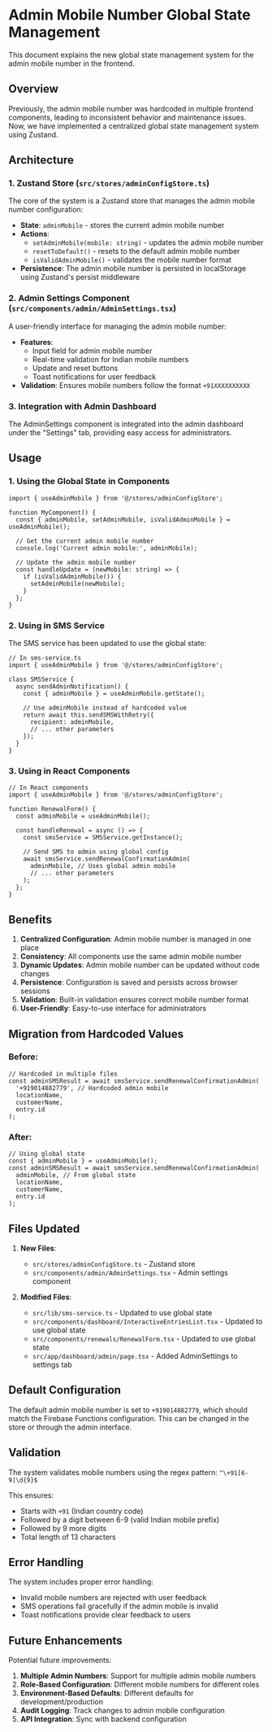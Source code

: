 # Admin Mobile Number Global State Management

This document explains the new global state management system for the admin mobile number in the frontend.

## Overview

Previously, the admin mobile number was hardcoded in multiple frontend components, leading to inconsistent behavior and maintenance issues. Now, we have implemented a centralized global state management system using Zustand.

## Architecture

### 1. Zustand Store (`src/stores/adminConfigStore.ts`)

The core of the system is a Zustand store that manages the admin mobile number configuration:

- **State**: `adminMobile` - stores the current admin mobile number
- **Actions**: 
  - `setAdminMobile(mobile: string)` - updates the admin mobile number
  - `resetToDefault()` - resets to the default admin mobile number
  - `isValidAdminMobile()` - validates the mobile number format
- **Persistence**: The admin mobile number is persisted in localStorage using Zustand's persist middleware

### 2. Admin Settings Component (`src/components/admin/AdminSettings.tsx`)

A user-friendly interface for managing the admin mobile number:

- **Features**:
  - Input field for admin mobile number
  - Real-time validation for Indian mobile numbers
  - Update and reset buttons
  - Toast notifications for user feedback
- **Validation**: Ensures mobile numbers follow the format `+91XXXXXXXXXX`

### 3. Integration with Admin Dashboard

The AdminSettings component is integrated into the admin dashboard under the "Settings" tab, providing easy access for administrators.

## Usage

### 1. Using the Global State in Components

```tsx
import { useAdminMobile } from '@/stores/adminConfigStore';

function MyComponent() {
  const { adminMobile, setAdminMobile, isValidAdminMobile } = useAdminMobile();
  
  // Get the current admin mobile number
  console.log('Current admin mobile:', adminMobile);
  
  // Update the admin mobile number
  const handleUpdate = (newMobile: string) => {
    if (isValidAdminMobile()) {
      setAdminMobile(newMobile);
    }
  };
}
```

### 2. Using in SMS Service

The SMS service has been updated to use the global state:

```tsx
// In sms-service.ts
import { useAdminMobile } from '@/stores/adminConfigStore';

class SMSService {
  async sendAdminNotification() {
    const { adminMobile } = useAdminMobile.getState();
    
    // Use adminMobile instead of hardcoded value
    return await this.sendSMSWithRetry({
      recipient: adminMobile,
      // ... other parameters
    });
  }
}
```

### 3. Using in React Components

```tsx
// In React components
import { useAdminMobile } from '@/stores/adminConfigStore';

function RenewalForm() {
  const adminMobile = useAdminMobile();
  
  const handleRenewal = async () => {
    const smsService = SMSService.getInstance();
    
    // Send SMS to admin using global config
    await smsService.sendRenewalConfirmationAdmin(
      adminMobile, // Uses global admin mobile
      // ... other parameters
    );
  };
}
```

## Benefits

1. **Centralized Configuration**: Admin mobile number is managed in one place
2. **Consistency**: All components use the same admin mobile number
3. **Dynamic Updates**: Admin mobile number can be updated without code changes
4. **Persistence**: Configuration is saved and persists across browser sessions
5. **Validation**: Built-in validation ensures correct mobile number format
6. **User-Friendly**: Easy-to-use interface for administrators

## Migration from Hardcoded Values

### Before:
```tsx
// Hardcoded in multiple files
const adminSMSResult = await smsService.sendRenewalConfirmationAdmin(
  '+919014882779', // Hardcoded admin mobile
  locationName,
  customerName,
  entry.id
);
```

### After:
```tsx
// Using global state
const { adminMobile } = useAdminMobile();
const adminSMSResult = await smsService.sendRenewalConfirmationAdmin(
  adminMobile, // From global state
  locationName,
  customerName,
  entry.id
);
```

## Files Updated

1. **New Files**:
   - `src/stores/adminConfigStore.ts` - Zustand store
   - `src/components/admin/AdminSettings.tsx` - Admin settings component

2. **Modified Files**:
   - `src/lib/sms-service.ts` - Updated to use global state
   - `src/components/dashboard/InteractiveEntriesList.tsx` - Updated to use global state
   - `src/components/renewals/RenewalForm.tsx` - Updated to use global state
   - `src/app/dashboard/admin/page.tsx` - Added AdminSettings to settings tab

## Default Configuration

The default admin mobile number is set to `+919014882779`, which should match the Firebase Functions configuration. This can be changed in the store or through the admin interface.

## Validation

The system validates mobile numbers using the regex pattern: `^\+91[6-9]\d{9}$`

This ensures:
- Starts with `+91` (Indian country code)
- Followed by a digit between 6-9 (valid Indian mobile prefix)
- Followed by 9 more digits
- Total length of 13 characters

## Error Handling

The system includes proper error handling:
- Invalid mobile numbers are rejected with user feedback
- SMS operations fail gracefully if the admin mobile is invalid
- Toast notifications provide clear feedback to users

## Future Enhancements

Potential future improvements:
1. **Multiple Admin Numbers**: Support for multiple admin mobile numbers
2. **Role-Based Configuration**: Different mobile numbers for different roles
3. **Environment-Based Defaults**: Different defaults for development/production
4. **Audit Logging**: Track changes to admin mobile configuration
5. **API Integration**: Sync with backend configuration